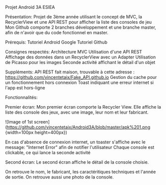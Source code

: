Projet Android 3A ESIEA

Présentation:
Projet de 3ème année utilisant le concept de MVC, la RecyclerView et une API REST pour afficher la liste des consoles de jeu
Mon Github comporte 2 branches développement et une branche master, afin de n'avoir que du code fonctionnel en master.

Prérequis:
Tutoriel Android Google
Tutoriel Github

Consignes respectés:
Architecture MVC
Utilisation d'une API REST
Affichage des données dans un RecyclerView avec un Adapter
Utilisation de Picasso pour les images
Seconde activité affichant le détail d'un objet

Suppléments:
API REST fait maison, trouvable à cette adresse : https://github.com/vincentetaix/Fake_API.github.io
Gestion du cache pour un fonctionnement hors connexion
Toast indiquant une erreur internet si l'app est hors-ligne

Fonctionnalités:

Premier écran:
Mon premier écran comporte la Recycler View. Elle affiche la liste des console des jeux, avec une image, leur nom et leur fabricant.

![Image of 1st screen](https://github.com/vincentetaix/Android3A/blob/master/apk%201.png {width=100px height=400px})

En cas d'absence de connexion internet, un toaster s'affiche avec le message: "Internet Error" afin de notifier l'utilisateur
Chaque console est clickable, ce qui lance la seconde activité

Second écran:
Le second écran affiche le détail de la console choisie.


On retrouve le nom, le fabricant, les caractéritiques techniques et l'année de sortie.
On retrouve aussi une photo de la console.
